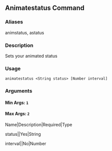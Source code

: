 ## Animatestatus Command

### Aliases

animstatus, astatus

### Description

Sets your animated status

### Usage

`animatestatus <String status> [Number interval]`

### Arguments

#### Min Args: `1`

#### Max Args: `2`

Name|Description|Required|Type

status||Yes|String

interval||No|Number